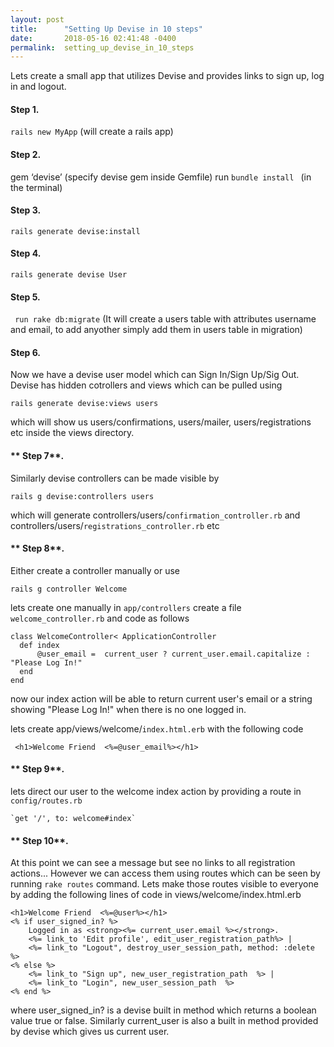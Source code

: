 ```yaml
---
layout: post
title:      "Setting Up Devise in 10 steps"
date:       2018-05-16 02:41:48 -0400
permalink:  setting_up_devise_in_10_steps
---
```


Lets create a small app that utilizes Devise and provides  links to sign up, log in and logout.

#### **Step 1.** 

`rails new MyApp`  (will create a rails app)          
					
#### **Step 2.**

gem ‘devise’  (specify devise gem inside Gemfile)
 run `bundle install ` (in the terminal)
					 
#### **Step 3**. 

 `rails generate devise:install `	

#### **Step 4**. 

`rails generate devise User `			
			
#### **Step 5**. 

` run rake db:migrate` (It will create a users table with attributes username and email, to add anyother simply add them in users table in migration)		 
		 
#### **Step 6**. 

Now we have a devise user model which can Sign In/Sign Up/Sig Out.
 Devise has hidden cotrollers and views which can be  pulled using 
 
`rails generate devise:views users`

 which will show us users/confirmations, users/mailer, users/registrations etc  inside the views directory.
		 
#### **	Step 7**. 

Similarly  devise  controllers can be made visible by

`rails g devise:controllers users`

which will generate 
controllers/users/`confirmation_controller.rb` and
controllers/users/`registrations_controller.rb` etc


#### **	Step 8**. 


Either create a controller  manually or use 

`rails g controller Welcome`

lets create one manually
in `app/controllers` create a file `welcome_controller.rb` and code as follows

```
class WelcomeController< ApplicationController
  def index
      @user_email =  current_user ? current_user.email.capitalize : "Please Log In!"
  end
end 
```
now our index action will be able to return current user's email or a string 
showing "Please Log In!" when there is no one logged in.

lets create app/views/welcome/`index.html.erb`
with the following code

 ` <h1>Welcome Friend  <%=@user_email%></h1>`
	 
	 
#### **	Step 9**. 
	 
 lets direct our user to the welcome index action by providing a route in `config/routes.rb`

	`get '/', to: welcome#index`
		
#### **	Step 10**. 
At this point we can see a message but see no links to all registration 
actions... However we can access them using routes which can be seen by  running `rake routes` command. Lets make those routes visible to everyone by adding the following lines of code in views/welcome/index.html.erb

	<h1>Welcome Friend  <%=@user%></h1>
	<% if user_signed_in? %>
		Logged in as <strong><%= current_user.email %></strong>.
		<%= link_to 'Edit profile', edit_user_registration_path%> |
		<%= link_to "Logout", destroy_user_session_path, method: :delete  %>
	<% else %>
		<%= link_to "Sign up", new_user_registration_path  %> |
		<%= link_to "Login", new_user_session_path  %>
	<% end %>
where  user_signed_in? is a devise built in method which returns a boolean value true or false.  Similarly current_user is also a built in method provided by devise which gives us current user.  

	
		
	 

